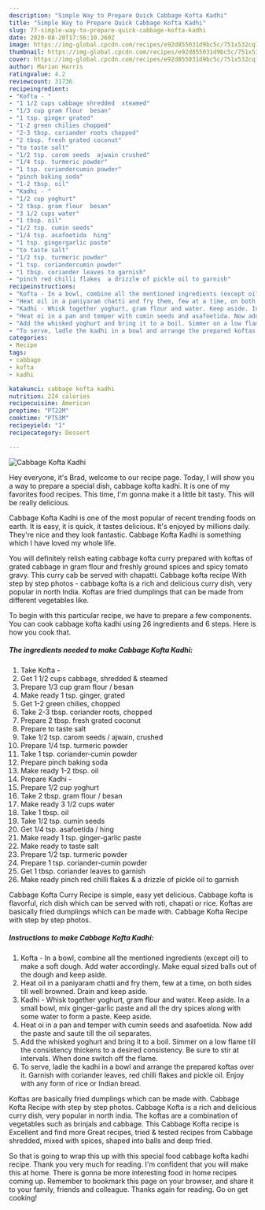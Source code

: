 ```yaml
---
description: "Simple Way to Prepare Quick Cabbage Kofta Kadhi"
title: "Simple Way to Prepare Quick Cabbage Kofta Kadhi"
slug: 77-simple-way-to-prepare-quick-cabbage-kofta-kadhi
date: 2020-08-20T17:56:10.260Z
image: https://img-global.cpcdn.com/recipes/e92d855031d9bc5c/751x532cq70/cabbage-kofta-kadhi-recipe-main-photo.jpg
thumbnail: https://img-global.cpcdn.com/recipes/e92d855031d9bc5c/751x532cq70/cabbage-kofta-kadhi-recipe-main-photo.jpg
cover: https://img-global.cpcdn.com/recipes/e92d855031d9bc5c/751x532cq70/cabbage-kofta-kadhi-recipe-main-photo.jpg
author: Marian Harris
ratingvalue: 4.2
reviewcount: 31736
recipeingredient:
- "Kofta - "
- "1 1/2 cups cabbage shredded  steamed"
- "1/3 cup gram flour  besan"
- "1 tsp. ginger grated"
- "1-2 green chilies chopped"
- "2-3 tbsp. coriander roots chopped"
- "2 tbsp. fresh grated coconut"
- "to taste salt"
- "1/2 tsp. carom seeds  ajwain crushed"
- "1/4 tsp. turmeric powder"
- "1 tsp. coriandercumin powder"
- "pinch baking soda"
- "1-2 tbsp. oil"
- "Kadhi - "
- "1/2 cup yoghurt"
- "2 tbsp. gram flour  besan"
- "3 1/2 cups water"
- "1 tbsp. oil"
- "1/2 tsp. cumin seeds"
- "1/4 tsp. asafoetida  hing"
- "1 tsp. gingergarlic paste"
- "to taste salt"
- "1/2 tsp. turmeric powder"
- "1 tsp. coriandercumin powder"
- "1 tbsp. coriander leaves to garnish"
- "pinch red chilli flakes  a drizzle of pickle oil to garnish"
recipeinstructions:
- "Kofta - In a bowl, combine all the mentioned ingredients (except oil) to make a soft dough. Add water accordingly. Make equal sized balls out of the dough and keep aside."
- "Heat oil in a paniyaram chatti and fry them, few at a time, on both sides till well browned. Drain and keep aside."
- "Kadhi - Whisk together yoghurt, gram flour and water. Keep aside. In a small bowl, mix ginger-garlic paste and all the dry spices along with some water to form a paste. Keep aside."
- "Heat oi in a pan and temper with cumin seeds and asafoetida. Now add the paste and saute till the oil separates."
- "Add the whisked yoghurt and bring it to a boil. Simmer on a low flame till the consistency thickens to a desired consistency. Be sure to stir at intervals. When done switch off the flame."
- "To serve, ladle the kadhi in a bowl and arrange the prepared koftas over it. Garnish with coriander leaves, red chilli flakes and pickle oil. Enjoy with any form of rice or Indian bread."
categories:
- Recipe
tags:
- cabbage
- kofta
- kadhi

katakunci: cabbage kofta kadhi 
nutrition: 224 calories
recipecuisine: American
preptime: "PT22M"
cooktime: "PT53M"
recipeyield: "1"
recipecategory: Dessert

---
```



![Cabbage Kofta Kadhi](https://img-global.cpcdn.com/recipes/e92d855031d9bc5c/751x532cq70/cabbage-kofta-kadhi-recipe-main-photo.jpg)

Hey everyone, it's Brad, welcome to our recipe page. Today, I will show you a way to prepare a special dish, cabbage kofta kadhi. It is one of my favorites food recipes. This time, I'm gonna make it a little bit tasty. This will be really delicious.

Cabbage Kofta Kadhi is one of the most popular of recent trending foods on earth. It is easy, it is quick, it tastes delicious. It's enjoyed by millions daily. They're nice and they look fantastic. Cabbage Kofta Kadhi is something which I have loved my whole life.

You will definitely relish eating cabbage kofta curry prepared with koftas of grated cabbage in gram flour and freshly ground spices and spicy tomato gravy. This curry cab be served with chapatti. Cabbage kofta recipe With step by step photos - cabbage kofta is a rich and delicious curry dish, very popular in north India. Koftas are fried dumplings that can be made from different vegetables like.


To begin with this particular recipe, we have to prepare a few components. You can cook cabbage kofta kadhi using 26 ingredients and 6 steps. Here is how you cook that.

<!--inarticleads1-->

##### The ingredients needed to make Cabbage Kofta Kadhi:

1. Take Kofta - 
1. Get 1 1/2 cups cabbage, shredded &amp; steamed
1. Prepare 1/3 cup gram flour / besan
1. Make ready 1 tsp. ginger, grated
1. Get 1-2 green chilies, chopped
1. Take 2-3 tbsp. coriander roots, chopped
1. Prepare 2 tbsp. fresh grated coconut
1. Prepare to taste salt
1. Take 1/2 tsp. carom seeds / ajwain, crushed
1. Prepare 1/4 tsp. turmeric powder
1. Take 1 tsp. coriander-cumin powder
1. Prepare pinch baking soda
1. Make ready 1-2 tbsp. oil
1. Prepare Kadhi - 
1. Prepare 1/2 cup yoghurt
1. Take 2 tbsp. gram flour / besan
1. Make ready 3 1/2 cups water
1. Take 1 tbsp. oil
1. Take 1/2 tsp. cumin seeds
1. Get 1/4 tsp. asafoetida / hing
1. Make ready 1 tsp. ginger-garlic paste
1. Make ready to taste salt
1. Prepare 1/2 tsp. turmeric powder
1. Prepare 1 tsp. coriander-cumin powder
1. Get 1 tbsp. coriander leaves to garnish
1. Make ready pinch red chilli flakes &amp; a drizzle of pickle oil to garnish


Cabbage Kofta Curry Recipe is simple, easy yet delicious. Cabbage kofta is flavorful, rich dish which can be served with roti, chapati or rice. Koftas are basically fried dumplings which can be made with. Cabbage Kofta Recipe with step by step photos. 

<!--inarticleads2-->

##### Instructions to make Cabbage Kofta Kadhi:

1. Kofta - In a bowl, combine all the mentioned ingredients (except oil) to make a soft dough. Add water accordingly. Make equal sized balls out of the dough and keep aside.
1. Heat oil in a paniyaram chatti and fry them, few at a time, on both sides till well browned. Drain and keep aside.
1. Kadhi - Whisk together yoghurt, gram flour and water. Keep aside. In a small bowl, mix ginger-garlic paste and all the dry spices along with some water to form a paste. Keep aside.
1. Heat oi in a pan and temper with cumin seeds and asafoetida. Now add the paste and saute till the oil separates.
1. Add the whisked yoghurt and bring it to a boil. Simmer on a low flame till the consistency thickens to a desired consistency. Be sure to stir at intervals. When done switch off the flame.
1. To serve, ladle the kadhi in a bowl and arrange the prepared koftas over it. Garnish with coriander leaves, red chilli flakes and pickle oil. Enjoy with any form of rice or Indian bread.


Koftas are basically fried dumplings which can be made with. Cabbage Kofta Recipe with step by step photos. Cabbage Kofta is a rich and delicious curry dish, very popular in north india. The koftas are a combination of vegetables such as brinjals and cabbage. This Cabbage Kofta recipe is Excellent and find more Great recipes, tried &amp; tested recipes from Cabbage shredded, mixed with spices, shaped into balls and deep fried. 

So that is going to wrap this up with this special food cabbage kofta kadhi recipe. Thank you very much for reading. I'm confident that you will make this at home. There is gonna be more interesting food in home recipes coming up. Remember to bookmark this page on your browser, and share it to your family, friends and colleague. Thanks again for reading. Go on get cooking!
